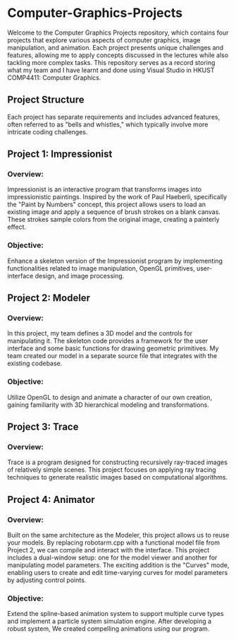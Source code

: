 # Computer-Graphics-Projects
Welcome to the Computer Graphics Projects repository, which contains four projects that explore various aspects of computer graphics, image manipulation, and animation. Each project presents unique challenges and features, allowing me to apply concepts discussed in the lectures while also tackling more complex tasks. This repository serves as a record storing what my team and I have learnt and done using Visual Studio in HKUST COMP4411: Computer Graphics. 

## Project Structure
Each project has separate requirements and includes advanced features, often referred to as "bells and whistles," which typically involve more intricate coding challenges.

## Project 1: Impressionist
### Overview:
Impressionist is an interactive program that transforms images into impressionistic paintings. Inspired by the work of Paul Haeberli, specifically the "Paint by Numbers" concept, this project allows users to load an existing image and apply a sequence of brush strokes on a blank canvas. These strokes sample colors from the original image, creating a painterly effect.

### Objective:
Enhance a skeleton version of the Impressionist program by implementing functionalities related to image manipulation, OpenGL primitives, user-interface design, and image processing.

## Project 2: Modeler
### Overview:
In this project, my team defines a 3D model and the controls for manipulating it. The skeleton code provides a framework for the user interface and some basic functions for drawing geometric primitives. My team created our model in a separate source file that integrates with the existing codebase.

### Objective:
Utilize OpenGL to design and animate a character of our own creation, gaining familiarity with 3D hierarchical modeling and transformations.

## Project 3: Trace
### Overview:
Trace is a program designed for constructing recursively ray-traced images of relatively simple scenes. This project focuses on applying ray tracing techniques to generate realistic images based on computational algorithms.

## Project 4: Animator
### Overview:
Built on the same architecture as the Modeler, this project allows us to reuse your models. By replacing robotarm.cpp with a functional model file from Project 2, we can compile and interact with the interface. This project includes a dual-window setup: one for the model viewer and another for manipulating model parameters. The exciting addition is the "Curves" mode, enabling users to create and edit time-varying curves for model parameters by adjusting control points.

### Objective:
Extend the spline-based animation system to support multiple curve types and implement a particle system simulation engine. After developing a robust system, We created compelling animations using our program.
